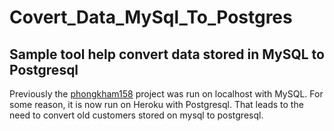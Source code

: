 # Covert_Data_MySql_To_Postgres

## Sample tool help convert data stored in MySQL to Postgresql

Previously the [phongkham158](https://github.com/duc010298/Phong-kham-158-SpringBoot)
project was run on localhost with MySQL. For some reason, it is now run on Heroku with Postgresql.
That leads to the need to convert old customers stored on mysql to postgresql.
